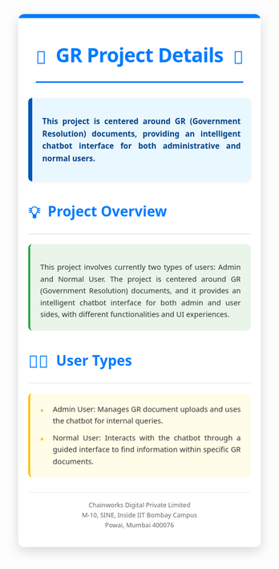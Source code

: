 <div style="font-family: 'Segoe UI', Tahoma, Geneva, Verdana, sans-serif; line-height: 1.6; color: #333; margin: 10px auto; padding: 20px; background-color: #ffffff; border-radius: 12px; box-shadow: rgba(0, 0, 0, 0.15) 0px 8px 24px; max-width: 900px; width: calc(100% - 20px); box-sizing: border-box; overflow: hidden; position: relative;">
<style>
@media (max-width: 768px) {
div[style*="max-width: 900px"] {
padding: 15px !important;
width: calc(100% - 10px) !important;
margin: 5px auto !important;
}
h1[style*="font-size: 2.8em"] {
font-size: 1.8em !important;
margin-top: 20px !important;
margin-bottom: 20px !important;
padding-bottom: 10px !important;
}
h2[style*="font-size: 2em"] {
font-size: 1.5em !important;
margin-top: 30px !important;
margin-bottom: 15px !important;
padding-bottom: 10px !important;
}
h3[style*="font-size: 1.5em"] {
font-size: 1.2em !important;
margin-bottom: 10px !important;
}
div[style*="font-size: 1.1em"], div[style*="font-size: 1.05em"], div[style*="font-size: 1.0em"] {
font-size: 0.95em !important;
padding: 15px !important;
}
p, ul, li {
font-size: 0.95em !important;
line-height: 1.5 !important;
}
ul[style*="list-style: none"] li {
padding-left: 20px !important;
}
ul[style*="list-style: none"] li span {
font-size: 1em !important;
}
}
</style>
<div style="position: absolute; top: 0; left: 0; width: 100%; height: 8px; background-color: #007bff; border-top-left-radius: 12px; border-top-right-radius: 12px;"></div>
<h1 style="font-size: 2.8em; text-align: center; margin-top: 30px; margin-bottom: 30px; color: #007bff; border-bottom: 3px solid #007bff; padding-bottom: 20px; display: block; width: fit-content; margin-left: auto; margin-right: auto; font-weight: 700; letter-spacing: -0.8px;">
<span style="vertical-align: middle; font-size: 0.9em; margin-right: 10px;">📄</span> GR  Project Details <span style="vertical-align: middle; font-size: 0.9em; margin-left: 10px;">📄</span>
</h1>
<div style="font-size: 1.1em; text-align: justify; margin-bottom: 30px; background-color: #e9f7ff; padding: 20px; border-left: 8px solid #0056b3; border-radius: 8px; box-shadow: rgba(0, 0, 0, 0.05) 0px 2px 8px;">
<p style="margin-bottom: 0.8em; font-weight: 600; color: #004085;">
This project is centered around GR (Government Resolution) documents, providing an intelligent chatbot interface for both administrative and normal users.
</p>
</div>

<h2 style="font-size: 2em; color: #007bff; margin-top: 35px; margin-bottom: 20px; border-bottom: 1px solid #ddd; padding-bottom: 15px; font-weight: 600;">
<span style="font-size: 1.2em; vertical-align: middle; margin-right: 8px;">💡</span> Project Overview
</h2>
<div style="font-size: 1.05em; text-align: justify; margin-bottom: 30px; padding-left: 15px; border-left: 4px solid #28a745; background-color: #e9f5e9; border-radius: 8px; padding: 20px;">
<p style="margin-bottom: 0;">
This project involves currently two types of users: Admin and Normal User. The project is centered around GR (Government Resolution) documents, and it provides an intelligent chatbot interface for both admin and user sides, with different functionalities and UI experiences.
</p>
</div>

<h2 style="font-size: 2em; color: #007bff; margin-top: 35px; margin-bottom: 20px; border-bottom: 1px solid #ddd; padding-bottom: 15px; font-weight: 600;">
<span style="font-size: 1.2em; vertical-align: middle; margin-right: 8px;">👨‍💻</span> User Types
</h2>
<div style="font-size: 1.05em; text-align: justify; margin-bottom: 30px; padding-left: 15px; border-left: 4px solid #ffc107; background-color: #fffde7; border-radius: 8px; padding: 20px;">
<ul style="list-style: none; padding-left: 0; margin: 0;">
<li style="margin-bottom: 10px; position: relative; padding-left: 25px;"><span style="position: absolute; left: 0; color: #fbc02d; font-weight: bold; font-size: 1.2em;">•</span> Admin User: Manages GR document uploads and uses the chatbot for internal queries.</li>
<li style="margin-bottom: 0; position: relative; padding-left: 25px;"><span style="position: absolute; left: 0; color: #fbc02d; font-weight: bold; font-size: 1.2em;">•</span> Normal User: Interacts with the chatbot through a guided interface to find information within specific GR documents.</li>
</ul>
</div>

<p style="text-align: center; font-size: 0.9em; color: #666; margin-top: 30px; padding-top: 15px; border-top: 1px solid #eee;">
Chainworks Digital Private Limited<br>
M-10, SINE, Inside IIT Bombay Campus<br>
Powai, Mumbai 400076
</p>
</div>